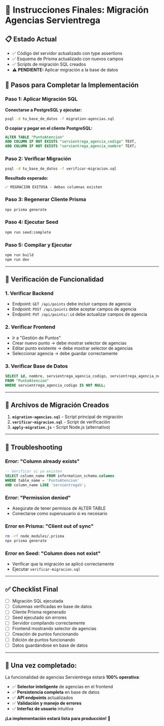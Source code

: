 # 🚀 Instrucciones Finales: Migración Agencias Servientrega

## 📋 **Estado Actual**

- ✅ Código del servidor actualizado con type assertions
- ✅ Esquema de Prisma actualizado con nuevos campos
- ✅ Scripts de migración SQL creados
- ⚠️ **PENDIENTE:** Aplicar migración a la base de datos

## 🔧 **Pasos para Completar la Implementación**

### **Paso 1: Aplicar Migración SQL**

**Conectarse a PostgreSQL y ejecutar:**

```bash
psql -d tu_base_de_datos -f migration-agencias.sql
```

**O copiar y pegar en el cliente PostgreSQL:**

```sql
ALTER TABLE "PuntoAtencion"
ADD COLUMN IF NOT EXISTS "servientrega_agencia_codigo" TEXT,
ADD COLUMN IF NOT EXISTS "servientrega_agencia_nombre" TEXT;
```

### **Paso 2: Verificar Migración**

```bash
psql -d tu_base_de_datos -f verificar-migracion.sql
```

**Resultado esperado:**

```
✅ MIGRACIÓN EXITOSA - Ambas columnas existen
```

### **Paso 3: Regenerar Cliente Prisma**

```bash
npx prisma generate
```

### **Paso 4: Ejecutar Seed**

```bash
npm run seed:complete
```

### **Paso 5: Compilar y Ejecutar**

```bash
npm run build
npm run dev
```

---

## 🎯 **Verificación de Funcionalidad**

### **1. Verificar Backend**

- Endpoint: `GET /api/points` debe incluir campos de agencia
- Endpoint: `POST /api/points` debe aceptar campos de agencia
- Endpoint: `PUT /api/points/:id` debe actualizar campos de agencia

### **2. Verificar Frontend**

- Ir a "Gestión de Puntos"
- Crear nuevo punto → debe mostrar selector de agencias
- Editar punto existente → debe mostrar selector de agencias
- Seleccionar agencia → debe guardar correctamente

### **3. Verificar Base de Datos**

```sql
SELECT id, nombre, servientrega_agencia_codigo, servientrega_agencia_nombre
FROM "PuntoAtencion"
WHERE servientrega_agencia_codigo IS NOT NULL;
```

---

## 📁 **Archivos de Migración Creados**

1. **`migration-agencias.sql`** - Script principal de migración
2. **`verificar-migracion.sql`** - Script de verificación
3. **`apply-migration.js`** - Script Node.js (alternativo)

---

## 🚨 **Troubleshooting**

### **Error: "Column already exists"**

```sql
-- Verificar si ya existen
SELECT column_name FROM information_schema.columns
WHERE table_name = 'PuntoAtencion'
AND column_name LIKE 'servientrega%';
```

### **Error: "Permission denied"**

- Asegúrate de tener permisos de ALTER TABLE
- Conectarse como superusuario si es necesario

### **Error en Prisma: "Client out of sync"**

```bash
rm -rf node_modules/.prisma
npx prisma generate
```

### **Error en Seed: "Column does not exist"**

- Verificar que la migración se aplicó correctamente
- Ejecutar `verificar-migracion.sql`

---

## ✅ **Checklist Final**

- [ ] Migración SQL ejecutada
- [ ] Columnas verificadas en base de datos
- [ ] Cliente Prisma regenerado
- [ ] Seed ejecutado sin errores
- [ ] Servidor compilando correctamente
- [ ] Frontend mostrando selector de agencias
- [ ] Creación de puntos funcionando
- [ ] Edición de puntos funcionando
- [ ] Datos guardándose en base de datos

---

## 🎉 **Una vez completado:**

La funcionalidad de agencias Servientrega estará **100% operativa**:

- ✅ **Selector inteligente** de agencias en el frontend
- ✅ **Persistencia completa** en base de datos
- ✅ **API endpoints** actualizados
- ✅ **Validación y manejo de errores**
- ✅ **Interfaz de usuario** intuitiva

**¡La implementación estará lista para producción! 🚀**
